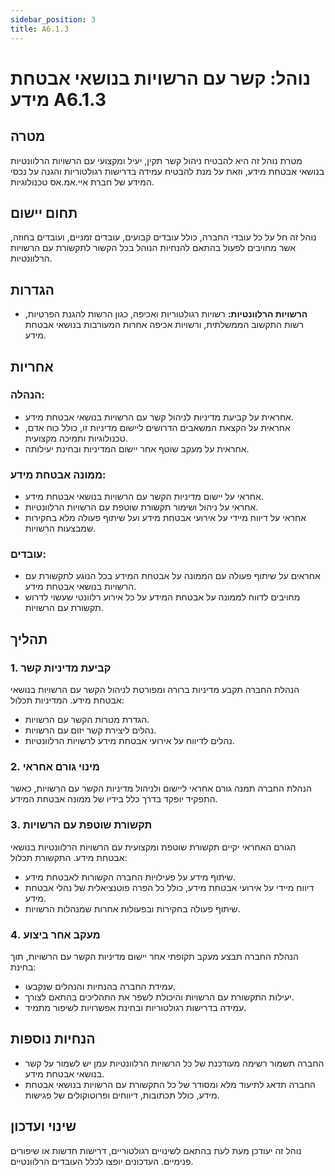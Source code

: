 ```yaml
---
sidebar_position: 3
title: A6.1.3
---
```


# נוהל: קשר עם הרשויות בנושאי אבטחת מידע A6.1.3

## מטרה
מטרת נוהל זה היא להבטיח ניהול קשר תקין, יעיל ומקצועי עם הרשויות הרלוונטיות בנושאי אבטחת מידע, וזאת על מנת להבטיח עמידה בדרישות רגולטוריות והגנה על נכסי המידע של חברת איי.אמ.אס טכנולוגיות.

## תחום יישום
נוהל זה חל על כל עובדי החברה, כולל עובדים קבועים, עובדים זמניים, ועובדים בחוזה, אשר מחויבים לפעול בהתאם להנחיות הנוהל בכל הקשור לתקשורת עם הרשויות הרלוונטיות.

## הגדרות
- **הרשויות הרלוונטיות:** רשויות רגולטוריות ואכיפה, כגון הרשות להגנת הפרטיות, רשות התקשוב הממשלתית, ורשויות אכיפה אחרות המעורבות בנושאי אבטחת מידע.

## אחריות
### הנהלה:
- אחראית על קביעת מדיניות לניהול קשר עם הרשויות בנושאי אבטחת מידע.
- אחראית על הקצאת המשאבים הדרושים ליישום מדיניות זו, כולל כוח אדם, טכנולוגיות ותמיכה מקצועית.
- אחראית על מעקב שוטף אחר יישום המדיניות ובחינת יעילותה.

### ממונה אבטחת מידע:
- אחראי על יישום מדיניות הקשר עם הרשויות בנושאי אבטחת מידע.
- אחראי על ניהול ושימור תקשורת שוטפת עם הרשויות הרלוונטיות.
- אחראי על דיווח מיידי על אירועי אבטחת מידע ועל שיתוף פעולה מלא בחקירות שמבצעות הרשויות.

### עובדים:
- אחראים על שיתוף פעולה עם הממונה על אבטחת המידע בכל הנוגע לתקשורת עם הרשויות בנושאי אבטחת מידע.
- מחויבים לדווח לממונה על אבטחת המידע על כל אירוע רלוונטי שעשוי לדרוש תקשורת עם הרשויות.

## תהליך
### 1. קביעת מדיניות קשר
הנהלת החברה תקבע מדיניות ברורה ומפורטת לניהול הקשר עם הרשויות בנושאי אבטחת מידע. המדיניות תכלול:
- הגדרת מטרות הקשר עם הרשויות.
- נהלים ליצירת קשר יזום עם הרשויות.
- נהלים לדיווח על אירועי אבטחת מידע לרשויות הרלוונטיות.

### 2. מינוי גורם אחראי
הנהלת החברה תמנה גורם אחראי ליישום ולניהול מדיניות הקשר עם הרשויות, כאשר התפקיד יופקד בדרך כלל בידיו של ממונה אבטחת המידע.

### 3. תקשורת שוטפת עם הרשויות
הגורם האחראי יקיים תקשורת שוטפת ומקצועית עם הרשויות הרלוונטיות בנושאי אבטחת מידע. התקשורת תכלול:
- שיתוף מידע על פעילויות החברה הקשורות לאבטחת מידע.
- דיווח מיידי על אירועי אבטחת מידע, כולל כל הפרה פוטנציאלית של נהלי אבטחת מידע.
- שיתוף פעולה בחקירות ובפעולות אחרות שמנהלות הרשויות.

### 4. מעקב אחר ביצוע
הנהלת החברה תבצע מעקב תקופתי אחר יישום מדיניות הקשר עם הרשויות, תוך בחינת:
- עמידת החברה בהנחיות והנהלים שנקבעו.
- יעילות התקשורת עם הרשויות והיכולת לשפר את התהליכים בהתאם לצורך.
- עמידה בדרישות רגולטוריות ובחינת אפשרויות לשיפור מתמיד.

## הנחיות נוספות
- החברה תשמור רשימה מעודכנת של כל הרשויות הרלוונטיות עמן יש לשמור על קשר בנושאי אבטחת מידע.
- החברה תדאג לתיעוד מלא ומסודר של כל התקשורת עם הרשויות בנושאי אבטחת מידע, כולל תכתובות, דיווחים ופרוטוקולים של פגישות.

## שינוי ועדכון
נוהל זה יעודכן מעת לעת בהתאם לשינויים רגולטוריים, דרישות חדשות או שיפורים פנימיים. העדכונים יופצו לכלל העובדים הרלוונטיים.